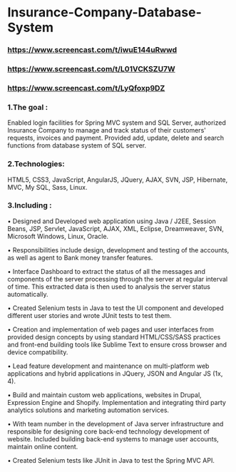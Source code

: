 # Insurance-Company-Database-System

### https://www.screencast.com/t/iwuE144uRwwd
### https://www.screencast.com/t/L01VCKSZU7W
### https://www.screencast.com/t/LyQfoxp9DZ


### 1.The goal : 
Enabled login facilities for Spring MVC system and SQL Server, authorized Insurance Company to manage and track status of their customers' requests, invoices and payment. Provided add, update, delete and search functions from database system of SQL server.

### 2.Technologies: 
HTML5, CSS3, JavaScript, AngularJS, JQuery, AJAX, SVN, JSP, Hibernate, MVC, My SQL, Sass, Linux.

### 3.Including : 
• Designed and Developed web application using Java / J2EE, Session Beans, JSP, Servlet, JavaScript, AJAX, XML, Eclipse, Dreamweaver, SVN, Microsoft Windows, Linux, Oracle.

• Responsibilities include design, development and testing of the accounts, as well as agent to Bank money transfer features.

• Interface Dashboard to extract the status of all the messages and components of the server processing through the server at regular interval of time. This extracted data is then used to analysis the server status automatically.

• Created Selenium tests in Java to test the UI component and developed different user stories and wrote JUnit tests to test them.

• Creation and implementation of web pages and user interfaces from provided design concepts by using standard HTML/CSS/SASS practices and front-end building tools like Sublime Text to ensure cross browser and device compatibility.

• Lead feature development and maintenance on multi-platform web applications and hybrid applications in JQuery, JSON and Angular JS (1x, 4).

• Build and maintain custom web applications, websites in Drupal, Expression Engine and Shopify. Implementation and integrating third party analytics solutions and marketing automation services.

• With team number in the development of Java server infrastructure and responsible for designing core back-end technology development of website. Included building back-end systems to manage user accounts, maintain online content.

• Created Selenium tests like JUnit in Java to test the Spring MVC API.


        




